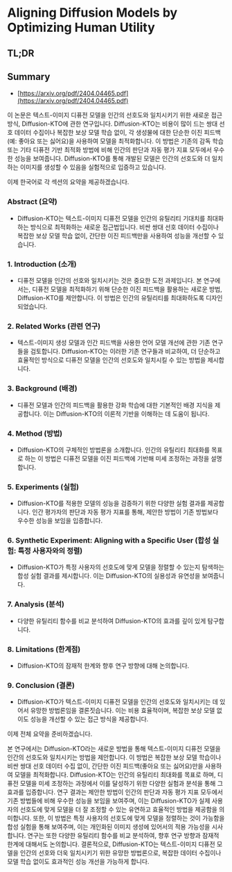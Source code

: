 # Aligning Diffusion Models by Optimizing Human Utility
## TL;DR
## Summary
- [https://arxiv.org/pdf/2404.04465.pdf](https://arxiv.org/pdf/2404.04465.pdf)

이 논문은 텍스트-이미지 디퓨전 모델을 인간의 선호도와 일치시키기 위한 새로운 접근 방식, Diffusion-KTO에 관한 연구입니다. Diffusion-KTO는 비용이 많이 드는 쌍대 선호 데이터 수집이나 복잡한 보상 모델 학습 없이, 각 생성물에 대한 단순한 이진 피드백(예: 좋아요 또는 싫어요)을 사용하여 모델을 최적화합니다. 이 방법은 기존의 감독 학습 또는 기타 디퓨전 기반 최적화 방법에 비해 인간의 판단과 자동 평가 지표 모두에서 우수한 성능을 보여줍니다. Diffusion-KTO를 통해 개발된 모델은 인간의 선호도와 더 일치하는 이미지를 생성할 수 있음을 실험적으로 입증하고 있습니다.

이제 한국어로 각 섹션의 요약을 제공하겠습니다.

### Abstract (요약)
- Diffusion-KTO는 텍스트-이미지 디퓨전 모델을 인간의 유틸리티 기대치를 최대화하는 방식으로 최적화하는 새로운 접근법입니다. 비싼 쌍대 선호 데이터 수집이나 복잡한 보상 모델 학습 없이, 간단한 이진 피드백만을 사용하여 성능을 개선할 수 있습니다.

### 1. Introduction (소개)
- 디퓨전 모델을 인간의 선호와 일치시키는 것은 중요한 도전 과제입니다. 본 연구에서는, 디퓨전 모델을 최적화하기 위해 단순한 이진 피드백을 활용하는 새로운 방법, Diffusion-KTO를 제안합니다. 이 방법은 인간의 유틸리티를 최대화하도록 디자인되었습니다.

### 2. Related Works (관련 연구)
- 텍스트-이미지 생성 모델과 인간 피드백을 사용한 언어 모델 개선에 관한 기존 연구들을 검토합니다. Diffusion-KTO는 이러한 기존 연구들과 비교하여, 더 단순하고 효율적인 방식으로 디퓨전 모델을 인간의 선호도와 일치시킬 수 있는 방법을 제시합니다.

### 3. Background (배경)
- 디퓨전 모델과 인간의 피드백을 활용한 강화 학습에 대한 기본적인 배경 지식을 제공합니다. 이는 Diffusion-KTO의 이론적 기반을 이해하는 데 도움이 됩니다.

### 4. Method (방법)
- Diffusion-KTO의 구체적인 방법론을 소개합니다. 인간의 유틸리티 최대화를 목표로 하는 이 방법은 디퓨전 모델을 이진 피드백에 기반해 미세 조정하는 과정을 설명합니다.

### 5. Experiments (실험)
- Diffusion-KTO를 적용한 모델의 성능을 검증하기 위한 다양한 실험 결과를 제공합니다. 인간 평가자의 판단과 자동 평가 지표를 통해, 제안한 방법이 기존 방법보다 우수한 성능을 보임을 입증합니다.

### 6. Synthetic Experiment: Aligning with a Specific User (합성 실험: 특정 사용자와의 정렬)
- Diffusion-KTO가 특정 사용자의 선호도에 맞게 모델을 정렬할 수 있는지 탐색하는 합성 실험 결과를 제시합니다. 이는 Diffusion-KTO의 실용성과 유연성을 보여줍니다.

### 7. Analysis (분석)
- 다양한 유틸리티 함수를 비교 분석하여 Diffusion-KTO의 효과를 깊이 있게 탐구합니다.

### 8. Limitations (한계점)
- Diffusion-KTO의 잠재적 한계와 향후 연구 방향에 대해 논의합니다.

### 9. Conclusion (결론)
- Diffusion-KTO가 텍스트-이미지 디퓨전 모델을 인간의 선호도와 일치시키는 데 있어서 유망한 방법론임을 결론짓습니다. 이는 비용 효율적이며, 복잡한 보상 모델 없이도 성능을 개선할 수 있는 접근 방식을 제공합니다.

이제 전체 요약을 준비하겠습니다.

본 연구에서는 Diffusion-KTO라는 새로운 방법을 통해 텍스트-이미지 디퓨전 모델을 인간의 선호도와 일치시키는 방법을 제안합니다. 이 방법은 복잡한 보상 모델 학습이나 비싼 쌍대 선호 데이터 수집 없이, 간단한 이진 피드백(좋아요 또는 싫어요)만을 사용하여 모델을 최적화합니다. Diffusion-KTO는 인간의 유틸리티 최대화를 목표로 하며, 디퓨전 모델을 미세 조정하는 과정에서 이를 달성하기 위한 다양한 실험과 분석을 통해 그 효과를 입증합니다. 연구 결과는 제안한 방법이 인간의 판단과 자동 평가 지표 모두에서 기존 방법들에 비해 우수한 성능을 보임을 보여주며, 이는 Diffusion-KTO가 실제 사용자의 선호도에 맞게 모델을 더 잘 조정할 수 있는 유연하고 효율적인 방법을 제공함을 의미합니다. 또한, 이 방법은 특정 사용자의 선호도에 맞게 모델을 정렬하는 것이 가능함을 합성 실험을 통해 보여주며, 이는 개인화된 이미지 생성에 있어서의 적용 가능성을 시사합니다. 연구는 또한 다양한 유틸리티 함수를 비교 분석하여, 향후 연구 방향과 잠재적 한계에 대해서도 논의합니다. 결론적으로, Diffusion-KTO는 텍스트-이미지 디퓨전 모델을 인간의 선호와 더욱 일치시키기 위한 유망한 방법론으로, 복잡한 데이터 수집이나 모델 학습 없이도 효과적인 성능 개선을 가능하게 합니다.
